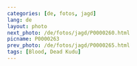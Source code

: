 ```yaml
---
categories: [de, fotos, jagd]
lang: de
layout: photo
next_photo: /de/fotos/jagd/P0000260.html
picname: P0000263
prev_photo: /de/fotos/jagd/P0000265.html
tags: [Blood, Dead Kudu]
---
```


